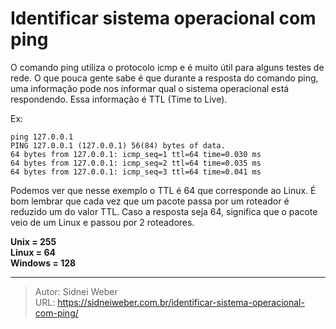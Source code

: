 # Identificar sistema operacional com ping

O comando ping utiliza o protocolo icmp e é muito útil para alguns testes de rede. O que pouca gente sabe é que durante a resposta do comando ping, uma informação pode nos informar qual o sistema operacional está respondendo. Essa informação é TTL (Time to Live).

Ex:

```shell
ping 127.0.0.1
PING 127.0.0.1 (127.0.0.1) 56(84) bytes of data.
64 bytes from 127.0.0.1: icmp_seq=1 ttl=64 time=0.030 ms
64 bytes from 127.0.0.1: icmp_seq=2 ttl=64 time=0.035 ms
64 bytes from 127.0.0.1: icmp_seq=3 ttl=64 time=0.041 ms
```

Podemos ver que nesse exemplo o TTL é 64 que corresponde ao Linux. É bom lembrar que cada vez que um pacote passa por um roteador é reduzido um do valor TTL. Caso a resposta seja 64, significa que o pacote veio de um Linux e passou por 2 roteadores.

**Unix = 255**  
**Linux = 64**  
**Windows = 128**


---

> Autor: Sidnei Weber  
> URL: https://sidneiweber.com.br/identificar-sistema-operacional-com-ping/  

